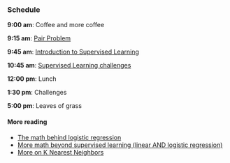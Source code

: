 ### Schedule

**9:00 am**: Coffee and more coffee

**9:15 am**: [Pair Problem](pair.md)

**9:45 am**: [Introduction to Supervised Learning](Intro_to_Supervised_Learning.pdf)

**10:45 am**: [Supervised Learning challenges](../Supervised_Learning_Challenges.md)

**12:00 pm**: Lunch

**1:30 pm**: Challenges

**5:00 pm**: Leaves of grass


#### More reading

 * [The math behind logistic regression](http://www.stat.cmu.edu/~cshalizi/uADA/12/lectures/ch12.pdf)
 * [More math beyond supervised learning (linear AND logistic regression)](http://cs229.stanford.edu/notes/cs229-notes1.pdf)
 * [More on K Nearest Neighbors](http://www.math.le.ac.uk/people/ag153/homepage/KNN/OliverKNN_Talk.pdf)
